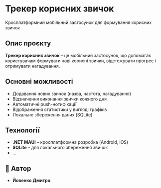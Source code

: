 # Трекер корисних звичок 

Кросплатформний мобільний застосунок для формування корисних звичок

## **Опис проєкту**  
**Трекер корисних звичок** – це мобільний застосунок, що допомагає користувачам формувати нові корисні звички, відстежувати прогрес і отримувати нагадування.  

##  **Основні можливості**  
- Додавання нових звичок (назва, частота, нагадування)  
- Відзначення виконання звички кожного дня  
- Автоматичні push-нотифікації  
- Відображення статистики у вигляді графіків  
- Локальне збереження даних (SQLite)  

##  **Технології**  
- **.NET MAUI** – кросплатформна розробка (Android, iOS)  
- **SQLite** – для локального збереження звичок  
- ...

## 👤 **Автор**  
- **Йовенко Дмитро** 
